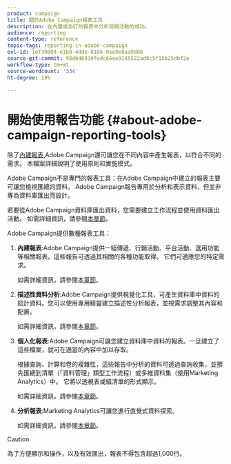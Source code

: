 ```yaml
---
product: campaign
title: 關於Adobe Campaign報表工具
description: 在內建或自訂的報表中分析促銷活動的成功。
audience: reporting
content-type: reference
topic-tags: reporting-in-adobe-campaign
exl-id: 1ef30004-e1b0-4dde-8104-0ee9e8aa9d8b
source-git-commit: 98d646919fedc66ee9145522ad0c5f15b25dbf2e
workflow-type: tm+mt
source-wordcount: '334'
ht-degree: 19%

---
```


# 開始使用報告功能 {#about-adobe-campaign-reporting-tools}

除了[內建報表](../../reporting/using/about-campaign-built-in-reports.md),Adobe Campaign還可讓您在不同內容中產生報表，以符合不同的需求。 本檔案詳細說明了使用原則和實施模式。

Adobe Campaign不是專門的報表工具：在Adobe Campaign中建立的報表主要可讓您檢視匯總的資料。 Adobe Campaign報告專用於分析和表示資料，但並非專為資料庫匯出而設計。

若要從Adobe Campaign資料庫匯出資料，您需要建立工作流程並使用資料匯出活動。 如需詳細資訊，請參閱[本章節](../../workflow/using/about-action-activities.md)。

Adobe Campaign提供數種報表工具：

1. **內建報表**:Adobe Campaign提供一組傳遞、行銷活動、平台活動、選用功能等相關報表。這些報告可透過其相關的各種功能取得。 它們可適應您的特定需求。

   如需詳細資訊，請參閱[本章節](../../reporting/using/about-campaign-built-in-reports.md)。

1. **描述性資料分析**:Adobe Campaign提供視覺化工具，可產生資料庫中資料的統計資料。您可以使用專用精靈建立描述性分析報表，並視需求調整其內容和配置。

   如需詳細資訊，請參閱[本章節](../../reporting/using/about-descriptive-analysis.md)。

1. **個人化報表**:Adobe Campaign可讓您建立資料庫中資料的報表。一旦建立了這些檔案，就可在適當的內容中加以存取。

   根據查詢、計算和卷的複雜性，這些報告中分析的資料可透過查詢收集，並預先匯總到清單（「資料管理」類型工作流程）或多維資料集（使用Marketing Analytics）中。 它將以透視表或組清單的形式顯示。

   如需詳細資訊，請參閱[本章節](../../reporting/using/about-reports-creation-in-campaign.md)。

1. **分析報表**:Marketing Analytics可讓您進行直覺式資料探索。

   如需詳細資訊，請參閱[本章節](../../reporting/using/about-cubes.md)。

>[!CAUTION]
>
>為了方便顯示和操作，以及有效匯出，報表不得包含超過1,000行。
